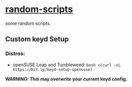 
# [random-scripts](https://github.com/amjadodeh/random-scripts)

some random scripts. 

## Custom keyd Setup

### Distros:

- openSUSE Leap and Tumbleweed: `bash <(curl -sL https://bit.ly/keyd-setup-opensuse)`

**WARNING: This may overwrite your current keyd config.**

